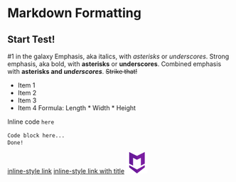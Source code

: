 # Markdown Formatting
## Start Test!
#1 in the galaxy
Emphasis, aka italics, with *asterisks* or _underscores_.
Strong emphasis, aka bold, with **asterisks** or __underscores__.
Combined emphasis with **asterisks and _underscores_**.
~~Strike that!~~

* Item 1
* Item 2
* Item 3
* Item 4
Formula: Length * Width * Height

Inline code `here`
```
Code block here...
Done!
```
[inline-style link](https://steamcommunity.com/comment/Recommendation/formattinghelp)
[inline-style link with title](https://steamcommunity.com/comment/Recommendation/formattinghelp "Steam Formatting")
![Image Alt. Text](https://github.com/adam-p/markdown-here/raw/master/src/common/images/icon48.png "Hover Text")